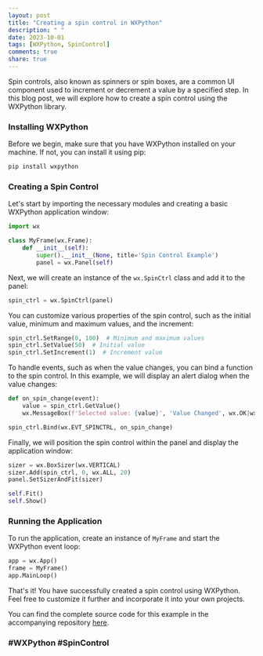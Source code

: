 ```yaml
---
layout: post
title: "Creating a spin control in WXPython"
description: " "
date: 2023-10-01
tags: [WXPython, SpinControl]
comments: true
share: true
---
```


Spin controls, also known as spinners or spin boxes, are a common UI component used to increment or decrement a value by a specified step. In this blog post, we will explore how to create a spin control using the WXPython library.

### Installing WXPython

Before we begin, make sure that you have WXPython installed on your machine. If not, you can install it using pip:

```python
pip install wxpython
```

### Creating a Spin Control

Let's start by importing the necessary modules and creating a basic WXPython application window:

```python
import wx

class MyFrame(wx.Frame):
    def __init__(self):
        super().__init__(None, title='Spin Control Example')
        panel = wx.Panel(self)
```

Next, we will create an instance of the `wx.SpinCtrl` class and add it to the panel:

```python
spin_ctrl = wx.SpinCtrl(panel)
```

You can customize various properties of the spin control, such as the initial value, minimum and maximum values, and the increment:

```python
spin_ctrl.SetRange(0, 100)  # Minimum and maximum values
spin_ctrl.SetValue(50)  # Initial value
spin_ctrl.SetIncrement(1)  # Increment value
```

To handle events, such as when the value changes, you can bind a function to the spin control. In this example, we will display an alert dialog when the value changes:

```python
def on_spin_change(event):
    value = spin_ctrl.GetValue()
    wx.MessageBox(f'Selected value: {value}', 'Value Changed', wx.OK|wx.ICON_INFORMATION)

spin_ctrl.Bind(wx.EVT_SPINCTRL, on_spin_change)
```

Finally, we will position the spin control within the panel and display the application window:

```python
sizer = wx.BoxSizer(wx.VERTICAL)
sizer.Add(spin_ctrl, 0, wx.ALL, 20)
panel.SetSizerAndFit(sizer)

self.Fit()
self.Show()
```

### Running the Application

To run the application, create an instance of `MyFrame` and start the WXPython event loop:

```python
app = wx.App()
frame = MyFrame()
app.MainLoop()
```

That's it! You have successfully created a spin control using WXPython. Feel free to customize it further and incorporate it into your own projects.

You can find the complete source code for this example in the accompanying repository [here](https://github.com/yourusername/wxpython-examples).

### #WXPython #SpinControl